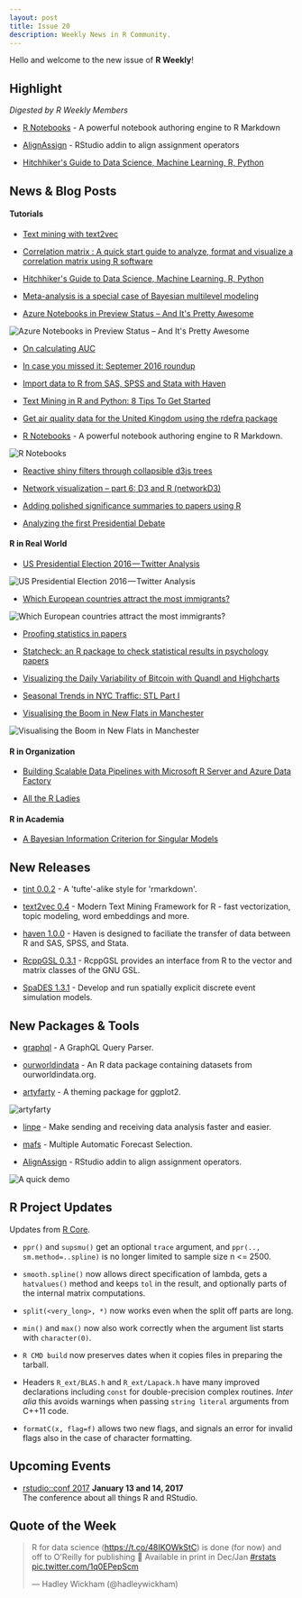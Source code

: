 ```yaml
---
layout: post
title: Issue 20
description: Weekly News in R Community.
---
```


Hello and welcome to the new issue of **R Weekly**!

## Highlight

*Digested by R Weekly Members*

+ [R Notebooks](https://blog.rstudio.org/2016/10/05/r-notebooks/) - A powerful notebook authoring engine to R Markdown

+ [AlignAssign](https://github.com/seasmith/AlignAssign) - RStudio addin to align assignment operators

+ [Hitchhiker's Guide to Data Science, Machine Learning, R, Python](http://www.hadoop360.com/blog/hitchhiker-s-guide-to-data-science-machine-learning-r-python)


## News & Blog Posts

#### Tutorials

+ [Text mining with text2vec](http://text2vec.org)

+ [Correlation matrix : A quick start guide to analyze, format and visualize a correlation matrix using R software](http://www.sthda.com/english/wiki/correlation-matrix-a-quick-start-guide-to-analyze-format-and-visualize-a-correlation-matrix-using-r-software)

+ [Hitchhiker's Guide to Data Science, Machine Learning, R, Python](http://www.hadoop360.com/blog/hitchhiker-s-guide-to-data-science-machine-learning-r-python)

+ [Meta-analysis is a special case of Bayesian multilevel modeling](https://mvuorre.github.io/statistics/bayesian-meta-analysis/)

+ [Azure Notebooks in Preview Status – And It's Pretty Awesome](https://www.raddq.com/azure-notebooks-in-preview-status-and-its-pretty-awesome/)

![Azure Notebooks in Preview Status – And It's Pretty Awesome](https://i1.wp.com/www.raddq.com/wp-content/uploads/2016/10/img_57f7184744370.png?w=1217)

+ [On calculating AUC](http://www.win-vector.com/blog/2016/10/on-calculating-auc/)

+ [In case you missed it: Septemer 2016 roundup](http://blog.revolutionanalytics.com/2016/10/in-case-you-missed-it-septemer-2016-roundup.html)

+ [Import data to R from SAS, SPSS and Stata with Haven](http://blog.revolutionanalytics.com/2016/10/import-data-to-r-from-other-statistics-tools-with-haven.html)

+ [Text Mining in R and Python: 8 Tips To Get Started](https://www.datacamp.com/community/blog/text-mining-in-r-and-python-tips)

+ [Get air quality data for the United Kingdom using the rdefra package](http://ropensci.org/blog/technotes/2016/10/06/rdefra-release-033)

+ [R Notebooks](https://blog.rstudio.org/2016/10/05/r-notebooks/) - A powerful notebook authoring engine to R Markdown. 

![R Notebooks](https://rstudioblog.files.wordpress.com/2016/09/screen-shot-2016-09-20-at-4-16-47-pm.png?w=490)

+ [Reactive shiny filters through collapsible d3js trees](https://www.r-bloggers.com/reactive-shiny-filters-through-collapsible-d3js-trees/)

+ [Network visualization – part 6: D3 and R (networkD3)](http://www.vesnam.com/Rblog/viznets6/)

+ [Adding polished significance summaries to papers using R](http://www.win-vector.com/blog/2016/10/adding-polished-significance-summaries-to-papers-using-r/)

+ [Analyzing the first Presidential Debate](http://datascienceplus.com/analyzing-the-first-presidential-debate/)

#### R in Real World

+ [US Presidential Election 2016 — Twitter Analysis](https://medium.com/@swainjo/us-presidential-election-2016-twitter-analysis-7596606853e5#.f1mrbap9o)

![US Presidential Election 2016 — Twitter Analysis](https://d262ilb51hltx0.cloudfront.net/max/2000/1*jqCwuw-Cf_T8NBn27XUlzQ.jpeg)

+ [Which European countries attract the most immigrants?](http://www.swissinfo.ch/eng/migration-series_europe-s-immigration-balance-sheet/42495760)

![Which European countries attract the most immigrants?](https://pbs.twimg.com/media/CuHRiVIWYAEr2ID.jpg)

+ [Proofing statistics in papers](http://www.win-vector.com/blog/2016/10/proofing-statistics-in-papers/)

+ [Statcheck: an R package to check statistical results in psychology papers](http://blog.revolutionanalytics.com/2016/10/statcheck.html)

+ [Visualizing the Daily Variability of Bitcoin with Quandl and Highcharts](https://fronkonstin.com/2016/10/04/visualizing-the-daily-variability-of-bitcoin-with-quandl-and-highcharts/)

+ [Seasonal Trends in NYC Traffic: STL Part I](http://www.gardner.fyi/blog/STL-Part-I/)

+ [Visualising the Boom in New Flats in Manchester](http://rforjournalists.com/2016/10/06/visualising-the-boom-in-new-flats-in-manchester/)

![Visualising the Boom in New Flats in Manchester](https://i2.wp.com/rforjournalists.com/wp-content/uploads/2016/10/manchester_oldham_formatted-1.png?w=966)

#### R in Organization

+ [Building Scalable Data Pipelines with Microsoft R Server and Azure Data Factory](http://blog.revolutionanalytics.com/2016/10/r-server-data-factory.html)

+ [All the R Ladies](http://blog.revolutionanalytics.com/2016/09/all-the-r-ladies.html)

#### R in Academia

+ [A Bayesian Information Criterion for Singular Models](https://martynplummer.wordpress.com/2016/10/03/a-bayesian-information-criterion-for-singular-models/)

## New Releases

+ [tint 0.0.2](http://dirk.eddelbuettel.com/blog/2016/10/07#tint_0.0.2) - A 'tufte'-alike style for 'rmarkdown'.

- [text2vec 0.4](http://dsnotes.com/articles/text2vec-0-4) - Modern Text Mining Framework for R - fast vectorization, topic modeling, word embeddings and more.

+ [haven 1.0.0](https://blog.rstudio.org/2016/10/04/haven-1-0-0/) - Haven is designed to faciliate the transfer of data between R and SAS, SPSS, and Stata.

+ [RcppGSL 0.3.1](http://dirk.eddelbuettel.com/blog/2016/10/04#rcppgsl_0.3.1) - RcppGSL provides an interface from R to the vector and matrix classes of the GNU GSL.

+ [SpaDES 1.3.1](http://predictiveecology.org/2016/10/07/SpaDES-v1.3.1-now-on-CRAN.html) - Develop and run spatially explicit discrete event simulation models.

## New Packages & Tools

+ [graphql](http://ropensci.org/blog/technotes/2016/10/05/graphql-release-10) - A GraphQL Query Parser.

+ [ourworldindata](https://drsimonj.svbtle.com/ourworld-an-r-data-package) - An R data package containing datasets from ourworldindata.org.

+ [artyfarty](http://fishyoperations.com/2016/10/05/introducing-artyfarty.html) - A theming package for ggplot2.

![artyfarty](https://i.imgur.com/nWNhGOF.png)

+ [linpe](http://www.quantide.com/linpe-make-sending-receiving-data-analysis-faster-easier/) - Make sending and receiving data analysis faster and easier.

+ [mafs](https://github.com/sillasgonzaga/mafs) -  Multiple Automatic Forecast Selection.

+ [AlignAssign](https://github.com/seasmith/AlignAssign) - RStudio addin to align assignment operators.

![A quick demo](https://cdn.rawgit.com/seasmith/AlignAssign/4f8b79f1628b35d1af9382d2aa9ce05326638a29/inst/media/demo2.gif)

## R Project Updates

Updates from [R Core](http://developer.r-project.org/blosxom.cgi/R-devel/NEWS).

+ `ppr()` and `supsmu()` get an optional `trace` argument, and `ppr(.., sm.method=..spline)` is no longer limited to sample size n <= 2500.

+ `smooth.spline()` now allows direct specification of lambda, gets a `hatvalues()` method and keeps `tol` in the result, and optionally parts of the internal matrix computations.

+ `split(<very_long>, *)` now works even when the split off parts are long. 

+  `min()` and `max()` now also work correctly when the argument list starts with `character(0)`. 

+ `R CMD build` now preserves dates when it copies files in preparing the tarball.

+ Headers `R_ext/BLAS.h` and `R_ext/Lapack.h` have many improved declarations including `const` for double-precision complex routines. _Inter alia_ this avoids warnings when passing `string literal` arguments from C++11 code. 

+ `formatC(x, flag=f)` allows two new flags, and signals an error for invalid flags also in the case of character formatting. 

## Upcoming Events

+ [rstudio::conf 2017](https://www.rstudio.com/conference/)  **January 13 and 14, 2017** <br>
The conference about all things R and RStudio.<br /> 

## Quote of the Week

<blockquote class="twitter-tweet" data-lang="en"><p lang="en" dir="ltr">R for data science (<a href="https://t.co/48IKOWkStC">https://t.co/48IKOWkStC</a>) is done (for now) and off to O&#39;Reilly for publishing 🎉 Available in print in Dec/Jan <a href="https://twitter.com/hashtag/rstats?src=hash">#rstats</a> <a href="https://t.co/1q0EPepScm">pic.twitter.com/1q0EPepScm</a></p>&mdash; Hadley Wickham (@hadleywickham) <a href="https://twitter.com/hadleywickham/status/784780387180425217"></a></blockquote>

